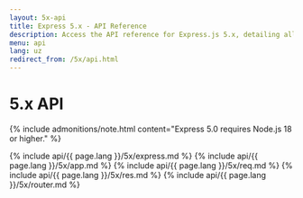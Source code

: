 ```yaml
---
layout: 5x-api
title: Express 5.x - API Reference
description: Access the API reference for Express.js 5.x, detailing all modules, methods, and properties for building web applications with this latest version.
menu: api
lang: uz
redirect_from: /5x/api.html
---
```


<div id="api-doc" markdown="1">

  <h1>5.x API</h1>

{% include admonitions/note.html content="Express 5.0 requires Node.js 18 or higher." %}

{% include api/{{ page.lang }}/5x/express.md %}
{% include api/{{ page.lang }}/5x/app.md %}
{% include api/{{ page.lang }}/5x/req.md %}
{% include api/{{ page.lang }}/5x/res.md %}
{% include api/{{ page.lang }}/5x/router.md %}

</div>
